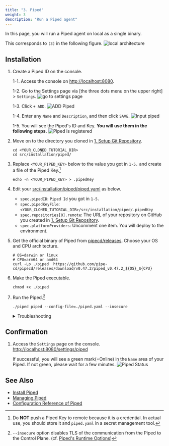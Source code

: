 ```yaml
---
title: "3. Piped"
weight: 3
description: "Run a Piped agent"
---
```


In this page, you will run a Piped agent on local as a single binary.

This corresponds to `(3)` in the following figure.
![local architecture](/images/architecture.png)

## Installation

1. Create a Piped ID on the console.

   1-1. Access the console on [http://localhost:8080](http://localhost:8080).

   1-2. Go to the Settings page via [the three dots menu on the upper right] > `Settings`.
    ![go to settings page](/images/installation/piped-go-to-settings.png)

   1-3. Click `+ ADD`.
    ![ADD Piped](/images/installation/piped-add-button.png)

   1-4. Enter any `Name` and `Description`, and then click `SAVE`.
    ![Input piped](/images/installation/piped-add-input.png)

   1-5. You will see the Piped's ID and Key. **You will use them in the following steps.**
    ![Piped is registered](/images/installation/piped-registered.png)

2. Move on to the directory you cloned in [1. Setup Git Repository](git.md).

   ```console
   cd <YOUR_CLONED_TUTORIAL_DIR>
   cd src/installation/piped/
   ```

3. Replace `<YOUR_PIPED_KEY>` below to the value you got in `1-5.` and create a file of the Piped Key.[^1]

   ```console
   echo -n <YOUR_PIPED_KEY> > .pipedKey
   ```

4. Edit your [src/installation/piped/piped.yaml](https://github.com/ca-dp/pipecd-tutorial/blob/main/src/installation/piped/piped.yaml) as below.
   - `spec.pipedID`: `Piped Id` you got in `1-5.`
   - `spec.pipedKeyFile`: `<YOUR_CLONED_TUTORIAL_DIR>/src/installation/piped/.pipedKey`
   - `spec.repositories[0].remote`: The URL of your repository on GitHub you created in [1. Setup Git Repository](git.md).
   - `spec.platformProviders`: Uncomment one item. You will deploy to the environment.

5. Get the official binary of Piped from [pipecd/releases](https://github.com/pipe-cd/pipecd/releases/latest). Choose your OS and CPU architecture.

   ```console
   # OS=darwin or linux
   # CPU=arm64 or amd64
   curl -Lo ./piped  https://github.com/pipe-cd/pipecd/releases/download/v0.47.2/piped_v0.47.2_${OS}_${CPU}

   ```

6. Make the Piped executable.

   ```console
   chmod +x ./piped
   ```

6. Run the Piped.[^2]

   ```console
   ./piped piped --config-file=./piped.yaml --insecure
   ```

   <details>
   <summary>Troubleshooting</summary>

   - `failed to create api client	{"error": "context deadline exceeded"}`
     - It means the piped failed to connect to the control plane.
     - Check `apiAddress` in `piped.yaml`
     - Check whether the control plane is serving on `apiAddress`.

   - `rpc error: code = Unauthenticated desc = Unauthenticated`
     - It means the piped connected to the control plane but failed to authenticate.
     - Check `projectID`, `pipedID`, `pipedKeyFile` in `piped.yaml`.
     - Check the value in the `pipedKeyFile`.

      
   - `failed to clone from remote`
     - It means the piped successfully connected to the control plane with authentication but failed to clone from GitHub.
     - Check  `spec.git.repositories`>`remote`,`branch`.

   </details>


## Confirmation

1. Access the `Settings` page on the console. [http://localhost:8080/settings/piped](http://localhost:8080/settings/piped)

    If successful, you will see a green mark(=Online) in the `Name` area of your Piped.
    If not green, please wait for a few minutes.
      ![Piped Status](/images/installation/piped-status.png)

## See Also

- [Install Piped](https://pipecd.dev/docs/installation/install-piped/)
- [Managing Piped](https://pipecd.dev/docs/user-guide/managing-piped/)
- [Configuration Reference of Piped](https://pipecd.dev/docs/user-guide/managing-piped/configuration-reference/)

[^1]: Do **NOT** push a Piped Key to remote because it is a credential. In actual use, you should store it and `piped.yaml` in a secret management tool.

[^2]: `--insecure` option disables TLS of the communication from the Piped to the Control Plane. (cf. [Piped's Runtime Options](https://pipecd.dev/docs/user-guide/managing-piped/runtime-options/))
